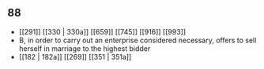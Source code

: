 ## 88
- [[291]] [[330 | 330a]] [[659]] [[745]] [[916]] [[993]] 
- B, in order to carry out an enterprise considered necessary, offers to sell herself in marriage to the highest bidder
- [[182 | 182a]] [[269]] [[351 | 351a]] 

